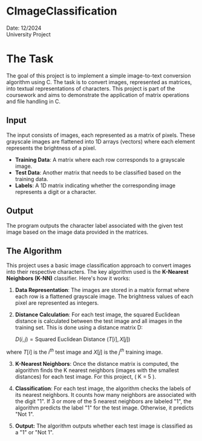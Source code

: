 # CImageClassification

Date: 12/2024 <br>
University Project

# The Task

The goal of this project is to implement a simple image-to-text conversion algorithm using C. The task is to convert images, represented as matrices, into textual representations of characters. This project is part of the coursework and aims to demonstrate the application of matrix operations and file handling in C.

## Input

The input consists of images, each represented as a matrix of pixels. These grayscale images are flattened into 1D arrays (vectors) where each element represents the brightness of a pixel.

- **Training Data**: A matrix where each row corresponds to a grayscale image.
- **Test Data**: Another matrix that needs to be classified based on the training data.
- **Labels**: A 1D matrix indicating whether the corresponding image represents a digit or a character.

## Output

The program outputs the character label associated with the given test image based on the image data provided in the matrices.

## The Algorithm

This project uses a basic image classification approach to convert images into their respective characters. The key algorithm used is the **K-Nearest Neighbors (K-NN)** classifier. Here's how it works:

1. **Data Representation**: The images are stored in a matrix format where each row is a flattened grayscale image. The brightness values of each pixel are represented as integers.

2. **Distance Calculation**: For each test image, the squared Euclidean distance is calculated between the test image and all images in the training set. This is done using a distance matrix D:

    $D(i, j) = \text{Squared Euclidean Distance } (T[i], X[j])$

where $T[i]$ is the $i^{th}$ test image and $X[j]$ is the $j^{th}$ training image.

3. **K-Nearest Neighbors**: Once the distance matrix is computed, the algorithm finds the K nearest neighbors (images with the smallest distances) for each test image. For this project, \( K = 5 \).

4. **Classification**: For each test image, the algorithm checks the labels of its nearest neighbors. It counts how many neighbors are associated with the digit "1". If 3 or more of the 5 nearest neighbors are labeled "1", the algorithm predicts the label "1" for the test image. Otherwise, it predicts "Not 1".

5.  **Output:** The algorithm outputs whether each test image is classified as a "1" or "Not 1".
